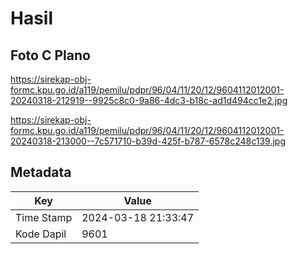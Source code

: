# Hasil

## Foto C Plano

https://sirekap-obj-formc.kpu.go.id/a119/pemilu/pdpr/96/04/11/20/12/9604112012001-20240318-212919--9925c8c0-9a86-4dc3-b18c-ad1d494cc1e2.jpg

https://sirekap-obj-formc.kpu.go.id/a119/pemilu/pdpr/96/04/11/20/12/9604112012001-20240318-213000--7c571710-b39d-425f-b787-6578c248c139.jpg


## Metadata

| Key        | Value               |
| ---------- | ------------------- |
| Time Stamp | 2024-03-18 21:33:47 |
| Kode Dapil | 9601                |



